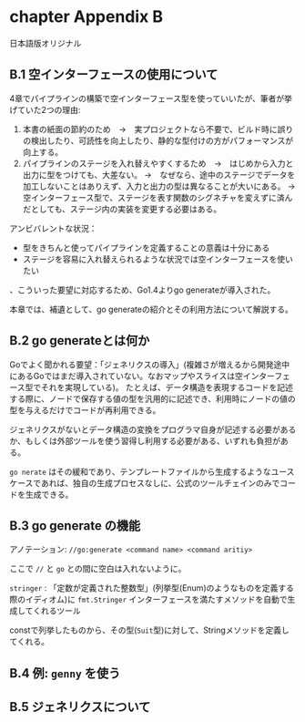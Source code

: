 # chapter Appendix B

日本語版オリジナル

## B.1 空インターフェースの使用について

4章でパイプラインの構築で空インターフェース型を使っていいたが、筆者が挙げていた2つの理由:

1. 本書の紙面の節約のため　→　実プロジェクトなら不要で、ビルド時に誤りの検出したり、可読性を向上したり、静的な型付けの方がパフォーマンスが向上する。
2. パイプラインのステージを入れ替えやすくするため　→　はじめから入力と出力に型をつけても、大差ない。
→　なぜなら、途中のステージでデータを加工しないことはありえず、入力と出力の型は異なることが大いにある。
→　空インターフェース型で、ステージを表す関数のシグネチャを変えずに済んだとしても、ステージ内の実装を変更する必要はある。

アンビバレントな状況：

- 型をきちんと使ってパイプラインを定義することの意義は十分にある
- ステージを容易に入れ替えられるような状況では空インターフェースを使いたい

、こういった要望に対応するため、Go1.4よりgo generateが導入された。

本章では、補遺として、go generateの紹介とその利用方法について解説する。

## B.2 go generateとは何か

Goでよく聞かれる要望：「ジェネリクスの導入」(複雑さが増えるから開発途中にあるGoではまだ導入されていない。なおマップやスライスは空インターフェース型でそれを実現している)。
たとえば、データ構造を表現するコードを記述する際に、ノードで保存する値の型を汎用的に記述でき、利用時にノードの値の型を与えるだけでコードが再利用できる。

ジェネリクスがないとデータ構造の変換をプログラマ自身が記述する必要があるか、もしくは外部ツールを使う習得し利用する必要がある、いずれも負担がある。

`go nerate` はその緩和であり、テンプレートファイルから生成するようなユースケースであれば、独自の生成プロセスなしに、公式のツールチェインのみでコードを生成できる。

## B.3 go generate の機能

アノテーション: `//go:generate <command name> <command aritiy>`

ここで `//` と `go` との間に空白は入れないように。

`stringer` : 「定数が定義された整数型」(列挙型(Enum)のようなものを定義する際のイディオム)に `fmt.Stringer` インターフェースを満たすメソッドを自動で生成してくれるツール

constで列挙したものから、その型(`Suit`型)に対して、Stringメソッドを定義してくれる。

## B.4 例: `genny` を使う

## B.5 ジェネリクスについて 
